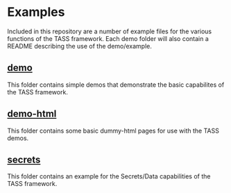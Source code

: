 # Examples

Included in this repository are a number of example files for the various functions of the TASS framework.
Each demo folder will also contain a README describing the use of the demo/example.

## [demo](./demo)

This folder contains simple demos that demonstrate the basic capabilites of the TASS framework.

## [demo-html](./demo-html)

This folder contains some basic dummy-html pages for use with the TASS demos.

## [secrets](./secrets)

This folder contains an example for the Secrets/Data capabilities of the TASS framework.

